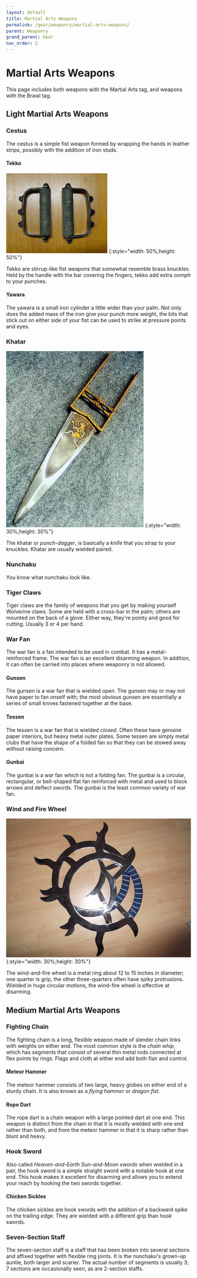 ```yaml
---
layout: default
title: Martial Arts Weapons
permalink: /gear/weaponry/martial-arts-weapons/
parent: Weaponry
grand_parent: Gear
nav_order: 2
---
```


# Martial Arts Weapons

This page includes both weapons with the Martial Arts tag, and weapons with the
Brawl tag.

## Light Martial Arts Weapons

### Cestus

The cestus is a simple fist weapon formed by wrapping the hands in leather
strips, possibly with the addition of iron studs.

#### Tekko

![Tekko](./../../../assets/weapon_images/tekko.jpg)
{:style="width: 50%;height: 50%"}

Tekko are stirrup-like fist weapons that somewhat resemble brass knuckles. Held
by the handle with the bar covering the fingers, tekko add extra _oomph_ to your
punches.

#### Yawara

The yawara is a small iron cylinder a little wider than your palm. Not only does
the added mass of the iron give your punch more weight, the bits that stick out
on either side of your fist can be used to strike at pressure points and eyes.

### Khatar

![Khatar](./../../../assets/weapon_images/khatar.jpg)
{:style="width: 30%;height: 30%"}

The khatar or _punch-dagger_, is basically a knife that you strap to your
knuckles. Khatar are usually wielded paired.

### Nunchaku

You know what nunchaku look like.

### Tiger Claws

Tiger claws are the family of weapons that you get by making yourself Wolverine
claws. Some are held with a cross-bar in the palm; others are mounted on the
back of a glove. Either way, they're pointy and good for cutting. Usually 3 or 4
per hand.

### War Fan

The war fan is a fan intended to be used in combat. It has a metal-reinforced
frame. The war fan is an excellent disarming weapon. In addition, it can often
be carried into places where weaponry is not allowed.

#### Gunsen

The gunsen is a war fan that is wielded _open_. The gunsen may or may not have
paper to fan onself with; the most obvious gunsen are essentially a series of
small knives fastened together at the base.

#### Tessen

The tessen is a war fan that is wielded _closed_. Often these have genuine paper
interiors, but heavy metal outer plates. Some tessen are simply metal clubs that
have the shape of a folded fan so that they can be stowed away without raising
concern.

#### Gunbai

The gunbai is a war fan which is not a folding fan. The gunbai is a circular,
rectangular, or bell-shaped flat fan reinforced with metal and used to block
arrows and deflect swords. The gunbai is the least common variety of war fan.

### Wind and Fire Wheel

![Wind-and-Fire wheels](./../../../assets/weapon_images/wind-and-fire-wheels.jpg)
{:style="width: 30%;height: 30%"}

The wind-and-fire wheel is a metal ring about 12 to 15 inches in diameter; one
quarter is grip, the other three-quarters often have spiky protrusions. Wielded
in huge circular motions, the wind-fire wheel is effective at disarming.

## Medium Martial Arts Weapons

### Fighting Chain

The fighting chain is a long, flexible weapon made of slender chain links with
weights on either end. The most common style is the _chain whip_, which has
segments that consist of several thin metal rods connected at flex points by
rings. Flags and cloth at either end add both flair and control.

#### Meteor Hammer

The meteor hammer consists of two large, heavy globes on either end of a sturdy
chain. It is also known as a _flying hammer_ or _dragon fist_.

#### Rope Dart

The rope dart is a chain weapon with a large pointed dart at one end. This
weapon is distinct from the chain in that it is mostly wielded with one end
rather than both, and from the meteor hammer in that it is sharp rather than
blunt and heavy.

### Hook Sword

Also called _Heaven-and-Earth Sun-and-Moon swords_ when wielded in a pair, the
hook sword is a simple straight sword with a notable hook at one end. This hook
makes it excellent for disarming and allows you to extend your reach by hooking
the two swords together.

#### Chicken Sickles

The chicken sickles are hook swords with the addition of a backward spike on the
trailing edge. They are wielded with a different grip than hook swords.

### Seven-Section Staff

The seven-section staff is a staff that has been broken into several sections
and affixed together with flexible ring joints. It is the nunchaku's grown-up
auntie, both larger and scarier. The actual number of segments is usually 3;
7 sections are occasionally seen, as are 2-section staffs.
